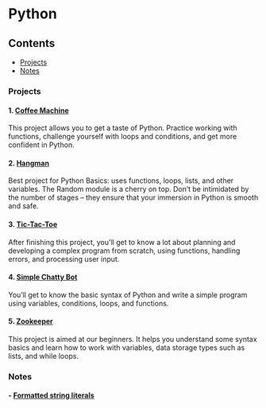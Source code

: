 # Python


## Contents
 - [Projects](#projects)
 - [Notes](#notes)

### Projects
#### 1. [Coffee Machine](https://github.com/ashwindasr/Jet-Brains-Academy/tree/master/Python/Coffee_Machine)
This project allows you to get a taste of Python. Practice working with functions, challenge yourself with loops and conditions, and get more confident in Python.

#### 2. [Hangman](https://github.com/ashwindasr/Jet-Brains-Academy/tree/master/Python/Hangman)
Best project for Python Basics: uses functions, loops, lists, and other variables. The Random module is a cherry on top. Don’t be intimidated by the number of stages – they ensure that your immersion in Python is smooth and safe.

#### 3. [Tic-Tac-Toe](https://github.com/ashwindasr/Jet-Brains-Academy/tree/master/Python/Tic-Tac-Toe)
After finishing this project, you'll get to know a lot about planning and developing a complex program from scratch, using functions, handling errors, and processing user input.

#### 4. [Simple Chatty Bot](https://github.com/ashwindasr/Jet-Brains-Academy/tree/master/Python/Simple-Chatty-Bot)
You’ll get to know the basic syntax of Python and write a simple program using variables, conditions, loops, and functions.

#### 5. [Zookeeper](https://github.com/ashwindasr/Jet-Brains-Academy/tree/master/Python/Zookeeper)
This project is aimed at our beginners. It helps you understand some syntax basics and learn how to work with variables, data storage types such as lists, and while loops.

### Notes

#### - [Formatted string literals](https://gist.github.com/ashwindasr/5d66da7588b2d01755ff80f09e35fb1c)
